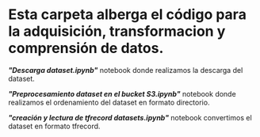 # Esta carpeta alberga el código para la adquisición, transformacion y comprensión de datos.

**_"Descarga dataset.ipynb"_** notebook donde realizamos la descarga del dataset.

**_"Preprocesamiento dataset en el bucket S3.ipynb"_** notebook donde realizamos el ordenamiento del dataset en formato directorio.

**_"creación y lectura de tfrecord datasets.ipynb"_** notebook convertimos el dataset en formato tfrecord.



